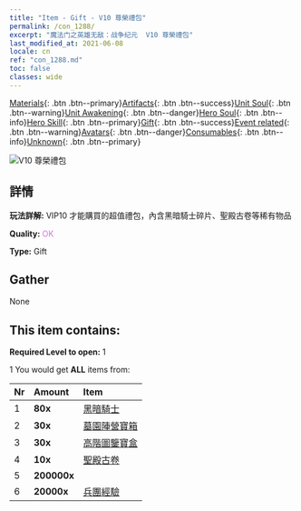 ```yaml
---
title: "Item - Gift - V10 尊榮禮包"
permalink: /con_1288/
excerpt: "魔法门之英雄无敌：战争纪元  V10 尊榮禮包"
last_modified_at: 2021-06-08
locale: cn
ref: "con_1288.md"
toc: false
classes: wide
---
```

 [Materials](/ItemsCN/){: .btn .btn--primary}[Artifacts](/ItemsCN/Artifacts/){: .btn .btn--success}[Unit Soul](/ItemsCN/UnitSoul/){: .btn .btn--warning}[Unit Awakening](/ItemsCN/UnitAwakening/){: .btn .btn--danger}[Hero Soul](/ItemsCN/HeroSoul/){: .btn .btn--info}[Hero Skill](/ItemsCN/HeroSkill/){: .btn .btn--primary}[Gift](/ItemsCN/Gift/){: .btn .btn--success}[Event related](/ItemsCN/Events/){: .btn .btn--warning}[Avatars](/ItemsCN/Avatars/){: .btn .btn--danger}[Consumables](/ItemsCN/Consumables/){: .btn .btn--info}[Unknown](/ItemsCN/Unknown/){: .btn .btn--primary}

 ![V10 尊榮禮包](/images/t/i_905010.png)

## 詳情
 **玩法詳解:** VIP10 才能購買的超值禮包，內含黑暗騎士碎片、聖殿古卷等稀有物品

 **Quality:** <span style="color: #DA70D6">OK</span>

 **Type:** Gift

## Gather

  None

## This item contains:

 **Required Level to open:** 1

 1 You would get **ALL** items  from:

  | Nr | Amount |     Item    |
  |:---|:-------|:------------|
  | 1 |  **80x** | [黑暗騎士](/cn/Items/unt_213/) |  | 
  | 2 |  **30x** | [墓園陣營寶箱](/cn/Items/con_1271/) |  | 
  | 3 |  **30x** | [高階圖鑒寶盒](/cn/Items/con_760/) |  | 
  | 4 |  **10x** | [聖殿古卷](/cn/Items/con_697/) |  | 
  | 5 |  **200000x** | <i class="fas fa-coins"/> |  | 
  | 6 |  **20000x** | [兵團經驗](/cn/Items/con_902/) |  | 
